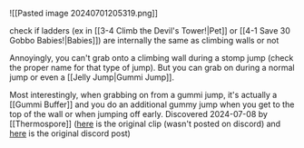 ![[Pasted image 20240701205319.png]]

check if ladders (ex in [[3-4 Climb the Devil's Tower!|Pet]] or [[4-1 Save 30 Gobbo Babies!|Babies]]) are internally the same as climbing walls or not

Annoyingly, you can't grab onto a climbing wall during a stomp jump (check the proper name for that type of jump). But you can grab on during a normal jump or even a [[Jelly Jump|Gummi Jump]].

Most interestingly, when grabbing on from a gummi jump, it's actually a [[Gummi Buffer]] and you do an additional gummy jump when you get to the top of the wall or when jumping off early. Discovered 2024-07-08 by [[Thermospore]] ([here](https://youtu.be/63hSDazYjO0) is the original clip (wasn't posted on discord) and [here](https://discord.com/channels/313375426112389123/408694062862958592/1259862226551046185) is the original discord post)